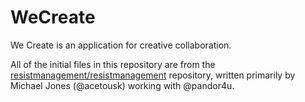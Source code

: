 # WeCreate

We Create is an application for creative collaboration.

All of the initial files in this repository are from the [resistmanagement/resistmanagement](https://github.com/resistmanagement/resistmanagement) repository, written primarily by Michael Jones (@acetousk) working with @pandor4u.
